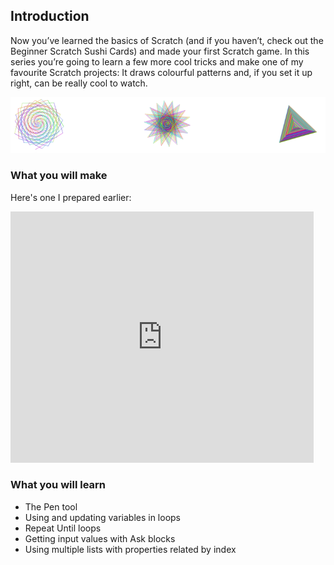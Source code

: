## Introduction

Now you’ve learned the basics of Scratch (and if you haven’t, check out the Beginner Scratch Sushi Cards) and made your first Scratch game. In this series you’re going to learn a few more cool tricks and make one of my favourite Scratch projects: It draws colourful patterns and, if you set it up right, can be really cool to watch. 
 
![](images/pen1.png)

### What you will make

Here's one I prepared earlier:

<div class="scratch-preview">
  <iframe allowtransparency="true" width="485" height="402" src="https://scratch.mit.edu/projects/embed/205355399/?autostart=false" frameborder="0"></iframe>
</div>


### What you will learn

+ The Pen tool
+ Using and updating variables in loops
+ Repeat Until loops
+ Getting input values with Ask blocks
+ Using multiple lists with properties related by index
